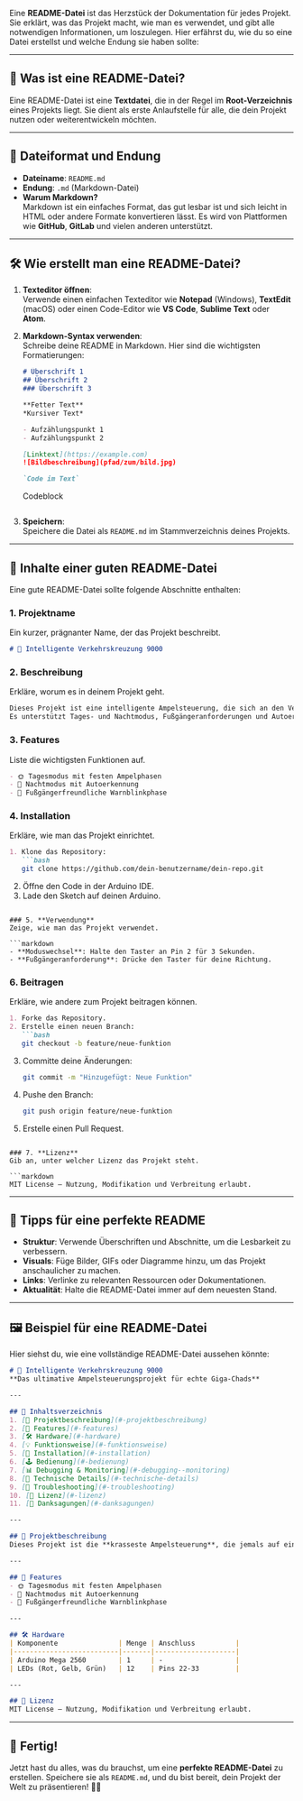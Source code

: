 Eine **README-Datei** ist das Herzstück der Dokumentation für jedes Projekt. Sie erklärt, was das Projekt macht, wie man es verwendet, und gibt alle notwendigen Informationen, um loszulegen. Hier erfährst du, wie du so eine Datei erstellst und welche Endung sie haben sollte:

---

## 📂 **Was ist eine README-Datei?**
Eine README-Datei ist eine **Textdatei**, die in der Regel im **Root-Verzeichnis** eines Projekts liegt. Sie dient als erste Anlaufstelle für alle, die dein Projekt nutzen oder weiterentwickeln möchten.  

---

## 📝 **Dateiformat und Endung**
- **Dateiname**: `README.md`  
- **Endung**: `.md` (Markdown-Datei)  
- **Warum Markdown?**  
  Markdown ist ein einfaches Format, das gut lesbar ist und sich leicht in HTML oder andere Formate konvertieren lässt. Es wird von Plattformen wie **GitHub**, **GitLab** und vielen anderen unterstützt.  

---

## 🛠 **Wie erstellt man eine README-Datei?**
1. **Texteditor öffnen**:  
   Verwende einen einfachen Texteditor wie **Notepad** (Windows), **TextEdit** (macOS) oder einen Code-Editor wie **VS Code**, **Sublime Text** oder **Atom**.  

2. **Markdown-Syntax verwenden**:  
   Schreibe deine README in Markdown. Hier sind die wichtigsten Formatierungen:  

   ```markdown
   # Überschrift 1
   ## Überschrift 2
   ### Überschrift 3

   **Fetter Text**  
   *Kursiver Text*  

   - Aufzählungspunkt 1
   - Aufzählungspunkt 2

   [Linktext](https://example.com)  
   ![Bildbeschreibung](pfad/zum/bild.jpg)  

   `Code im Text`  
   ```  
   Codeblock  
   ```  
   ```

3. **Speichern**:  
   Speichere die Datei als `README.md` im Stammverzeichnis deines Projekts.  

---

## 🚀 **Inhalte einer guten README-Datei**
Eine gute README-Datei sollte folgende Abschnitte enthalten:  

### 1. **Projektname**  
Ein kurzer, prägnanter Name, der das Projekt beschreibt.  

```markdown
# 🚦 Intelligente Verkehrskreuzung 9000
```

### 2. **Beschreibung**  
Erkläre, worum es in deinem Projekt geht.  

```markdown
Dieses Projekt ist eine intelligente Ampelsteuerung, die sich an den Verkehr anpasst.  
Es unterstützt Tages- und Nachtmodus, Fußgängeranforderungen und Autoerkennung.  
```

### 3. **Features**  
Liste die wichtigsten Funktionen auf.  

```markdown
- 🌞 Tagesmodus mit festen Ampelphasen  
- 🌚 Nachtmodus mit Autoerkennung  
- 🚸 Fußgängerfreundliche Warnblinkphase  
```

### 4. **Installation**  
Erkläre, wie man das Projekt einrichtet.  

```markdown
1. Klone das Repository:  
   ```bash  
   git clone https://github.com/dein-benutzername/dein-repo.git  
   ```  
2. Öffne den Code in der Arduino IDE.  
3. Lade den Sketch auf deinen Arduino.  
```

### 5. **Verwendung**  
Zeige, wie man das Projekt verwendet.  

```markdown
- **Moduswechsel**: Halte den Taster an Pin 2 für 3 Sekunden.  
- **Fußgängeranforderung**: Drücke den Taster für deine Richtung.  
```

### 6. **Beitragen**  
Erkläre, wie andere zum Projekt beitragen können.  

```markdown
1. Forke das Repository.  
2. Erstelle einen neuen Branch:  
   ```bash  
   git checkout -b feature/neue-funktion  
   ```  
3. Committe deine Änderungen:  
   ```bash  
   git commit -m "Hinzugefügt: Neue Funktion"  
   ```  
4. Pushe den Branch:  
   ```bash  
   git push origin feature/neue-funktion  
   ```  
5. Erstelle einen Pull Request.  
```

### 7. **Lizenz**  
Gib an, unter welcher Lizenz das Projekt steht.  

```markdown
MIT License – Nutzung, Modifikation und Verbreitung erlaubt.  
```

---

## 🌟 **Tipps für eine perfekte README**
- **Struktur**: Verwende Überschriften und Abschnitte, um die Lesbarkeit zu verbessern.  
- **Visuals**: Füge Bilder, GIFs oder Diagramme hinzu, um das Projekt anschaulicher zu machen.  
- **Links**: Verlinke zu relevanten Ressourcen oder Dokumentationen.  
- **Aktualität**: Halte die README-Datei immer auf dem neuesten Stand.  

---

## 🖼 **Beispiel für eine README-Datei**
Hier siehst du, wie eine vollständige README-Datei aussehen könnte:  

```markdown
# 🚦 Intelligente Verkehrskreuzung 9000  
**Das ultimative Ampelsteuerungsprojekt für echte Giga-Chads**  

---

## 📜 Inhaltsverzeichnis  
1. [📌 Projektbeschreibung](#-projektbeschreibung)  
2. [🚀 Features](#-features)  
3. [🛠 Hardware](#-hardware)  
4. [💡 Funktionsweise](#-funktionsweise)  
5. [🔧 Installation](#-installation)  
6. [🕹 Bedienung](#-bedienung)  
7. [📊 Debugging & Monitoring](#-debugging--monitoring)  
8. [🧠 Technische Details](#-technische-details)  
9. [🚨 Troubleshooting](#-troubleshooting)  
10. [📜 Lizenz](#-lizenz)  
11. [🙏 Danksagungen](#-danksagungen)  

---

## 📌 Projektbeschreibung  
Dieses Projekt ist die **krasseste Ampelsteuerung**, die jemals auf einem Arduino implementiert wurde.  

---

## 🚀 Features  
- 🌞 Tagesmodus mit festen Ampelphasen  
- 🌚 Nachtmodus mit Autoerkennung  
- 🚸 Fußgängerfreundliche Warnblinkphase  

---

## 🛠 Hardware  
| Komponente               | Menge | Anschluss          |  
|--------------------------|-------|--------------------|  
| Arduino Mega 2560        | 1     | -                  |  
| LEDs (Rot, Gelb, Grün)   | 12    | Pins 22-33         |  

---

## 📜 Lizenz  
MIT License – Nutzung, Modifikation und Verbreitung erlaubt.  
```

---

## 🎉 **Fertig!**  
Jetzt hast du alles, was du brauchst, um eine **perfekte README-Datei** zu erstellen. Speichere sie als `README.md`, und du bist bereit, dein Projekt der Welt zu präsentieren! 🚀🔥